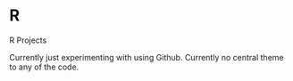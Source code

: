 R
=

R Projects

Currently just experimenting with using Github. Currently no central theme to any of the code.
